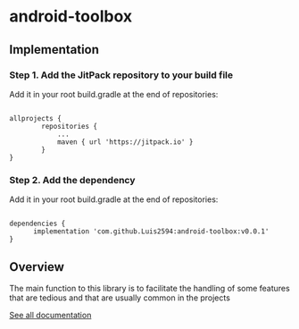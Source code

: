 # android-toolbox

## Implementation

### Step 1. Add the JitPack repository to your build file

Add it in your root build.gradle at the end of repositories:

```

allprojects {
		repositories {
			...
			maven { url 'https://jitpack.io' }
		}
}

```

### Step 2. Add the dependency

Add it in your root build.gradle at the end of repositories:

```

dependencies {
	  implementation 'com.github.Luis2594:android-toolbox:v0.0.1'
}

```

## Overview

The main function to this library is to facilitate the handling of some features that are tedious and that are usually common in the projects

[See all documentation](https://luis2594.github.io/android-toolbox)